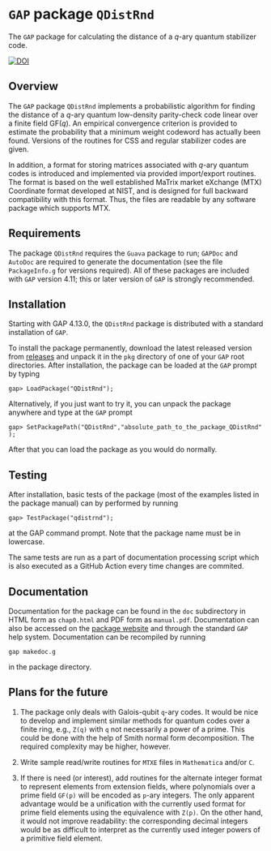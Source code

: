 # `GAP` package `QDistRnd`
The `GAP` package for calculating the distance of a $q$-ary quantum
stabilizer code.

[![DOI](https://joss.theoj.org/papers/10.21105/joss.04120/status.svg)](https://doi.org/10.21105/joss.04120)

## Overview
The `GAP` package `QDistRnd` implements a probabilistic algorithm for
finding the distance of a $q$-ary quantum low-density parity-check
code linear over a finite field GF($q$).  An empirical convergence
criterion is provided to estimate the probability that a minimum
weight codeword has actually been found.  Versions of the routines for
CSS and regular stabilizer codes are given.

In addition, a format for storing matrices associated with $q$-ary
quantum codes is introduced and implemented via provided import/export
routines.  The format is based on the well established MaTrix market
eXchange (MTX) Coordinate format developed at NIST, and is designed
for full backward compatibility with this format.  Thus, the files are
readable by any software package which supports MTX.

## Requirements 
The package `QDistRnd` requires the `Guava` package to run; `GAPDoc`
and `AutoDoc` are required to generate the documentation (see the file
`PackageInfo.g` for versions required).  All of these packages are
included with `GAP` version 4.11; this or later version of `GAP` is
strongly recommended.

## Installation
Starting with GAP 4.13.0, the `QDistRnd` package is distributed with a standard installation of `GAP`. 

To install the package permanently, download the latest released version from 
[releases](https://github.com/QEC-pages/QDistRnd/releases/) 
and unpack it in the `pkg` directory of one of your `GAP` root
directories.  After installation, the package can be loaded at the
`GAP` prompt by typing

    gap> LoadPackage("QDistRnd");

Alternatively, if you just want to try it, you can unpack the package
anywhere and type at the `GAP` prompt 

    gap> SetPackagePath("QDistRnd","absolute_path_to_the_package_QDistRnd" );

After that you can load the package as you would do normally.

## Testing

After installation, basic tests of the package (most of the examples
listed in the package manual) can by performed by running

    gap> TestPackage("qdistrnd");

at the GAP command prompt.  Note that the package name must be in
lowercase. 


The same tests are run as a part of documentation processing script
which is also executed as a GitHub Action every time changes are
commited.

## Documentation
Documentation for the package can be found in the `doc` subdirectory in
HTML form as `chap0.html` and PDF form as `manual.pdf`. Documentation
can also be accessed on the [package
website](https://qec-pages.github.io/QDistRnd/) and through the
standard `GAP` help system. Documentation can be recompiled by running

    gap makedoc.g

in the package directory.

## Plans for the future

1. The package only deals with Galois-qubit `q`-ary codes.  It would
   be nice to develop and implement similar methods for quantum codes
   over a finite ring, e.g., `Z(q)` with `q` not necessarily a power
   of a prime.  This could be done with the help of Smith normal form
   decomposition.  The required complexity may be higher, however.
   
2. Write sample read/write routines for `MTXE` files in `Mathematica`
   and/or `C`.

3. If there is need (or interest), add routines for the alternate
   integer format to represent elements from extension fields, where
   polynomials over a prime field `GF(p)` will be encoded as `p`-ary
   integers.  The only apparent advantage would be a unification with
   the currently used format for prime field elements using the
   equivalence with `Z(p)`.  On the other hand, it would not improve
   readability: the corresponding decimal integers would be as
   difficult to interpret as the currently used integer powers of a
   primitive field element.
